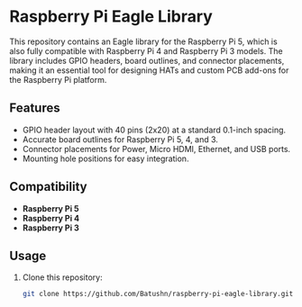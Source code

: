 # Raspberry Pi Eagle Library

This repository contains an Eagle library for the Raspberry Pi 5, which is also fully compatible with Raspberry Pi 4 and Raspberry Pi 3 models. The library includes GPIO headers, board outlines, and connector placements, making it an essential tool for designing HATs and custom PCB add-ons for the Raspberry Pi platform.

## Features
- GPIO header layout with 40 pins (2x20) at a standard 0.1-inch spacing.
- Accurate board outlines for Raspberry Pi 5, 4, and 3.
- Connector placements for Power, Micro HDMI, Ethernet, and USB ports.
- Mounting hole positions for easy integration.

## Compatibility
- **Raspberry Pi 5**
- **Raspberry Pi 4**
- **Raspberry Pi 3**

## Usage
1. Clone this repository:
   ```bash
   git clone https://github.com/Batushn/raspberry-pi-eagle-library.git
